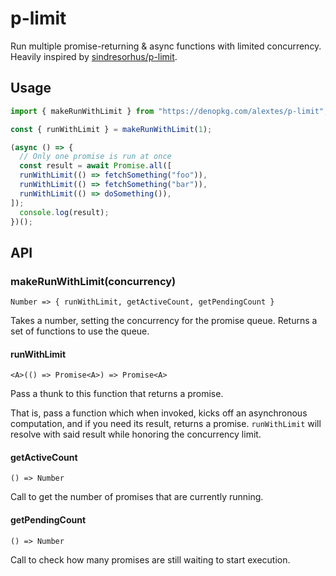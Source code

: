 # p-limit

Run multiple promise-returning & async functions with limited concurrency.
Heavily inspired by [sindresorhus/p-limit](https://github.com/sindresorhus/p-limit).

## Usage

```ts
import { makeRunWithLimit } from "https://denopkg.com/alextes/p-limit";

const { runWithLimit } = makeRunWithLimit(1);

(async () => {
  // Only one promise is run at once
  const result = await Promise.all([
  runWithLimit(() => fetchSomething("foo")),
  runWithLimit(() => fetchSomething("bar")),
  runWithLimit(() => doSomething()),
]);
  console.log(result);
})();
```

## API

### makeRunWithLimit(concurrency)
`Number => { runWithLimit, getActiveCount, getPendingCount }`

Takes a number, setting the concurrency for the promise queue. Returns a set of functions to use the queue.

#### runWithLimit
`<A>(() => Promise<A>) => Promise<A>`

Pass a thunk to this function that returns a promise.

That is, pass a function which when invoked, kicks off an asynchronous computation, and if you need its result, returns a promise. `runWithLimit` will resolve with said result while honoring the concurrency limit.

#### getActiveCount
`() => Number`

Call to get the number of promises that are currently running.

#### getPendingCount
`() => Number`

Call to check how many promises are still waiting to start execution.
